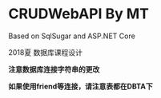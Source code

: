 # CRUDWebAPI By MT
Based on SqlSugar and ASP.NET Core


2018夏 数据库课程设计

**注意数据库连接字符串的更改**

**如果使用friend等连接，请注意表都在DBTA下**
